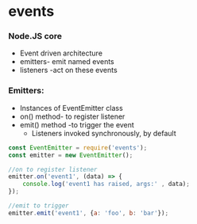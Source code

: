 # events

### Node.JS core

* Event driven architecture
* emitters- emit named events
* listeners -act on these events

### Emitters:

* Instances of EventEmitter class
* on\(\) method- to register listener
* emit\(\) method -to trigger the event
  * Listeners invoked synchronously, by default

```javascript
const EventEmitter = require('events');
const emitter = new EventEmitter();

//on to register listener
emitter.on('event1', (data) => {
    console.log('event1 has raised, args:' , data);
});

//emit to trigger
emitter.emit('event1', {a: 'foo', b: 'bar'});
```


